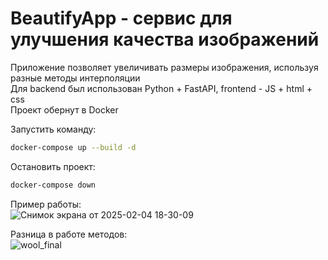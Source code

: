 ﻿# BeautifyApp - сервис для улучшения качества изображений
  
Приложение позволяет увеличивать размеры изображения, используя разные методы интерполяции  
Для backend был использован Python + FastAPI, frontend - JS + html + css  
Проект обернут в Docker    

Запустить команду: 
```bash
docker-compose up --build -d
```

Остановить проект: 
```bash
docker-compose down
```


Пример работы:  
![Снимок экрана от 2025-02-04 18-30-09](https://github.com/user-attachments/assets/0c4d1710-9297-4058-a80a-7c22ecefc34a)  







Разница в работе методов:  
![wool_final](https://github.com/user-attachments/assets/6a978011-2580-44e1-8f89-cd300a07e41a)  

